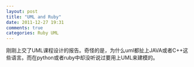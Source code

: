 ```yaml
---
layout: post
title: "UML and Ruby"
date: 2011-12-27 19:31
comments: true
categories: Ruby UML
---
```


刚刚上交了UML课程设计的报告。奇怪的是，为什么uml都扯上JAVA或者C++这些语言。而在python或者ruby中却没听说过要用上UML来建模的。